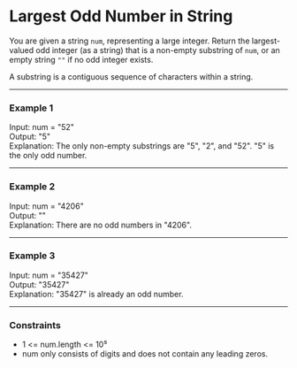 # Largest Odd Number in String

You are given a string `num`, representing a large integer. Return the largest-valued odd integer (as a string) that is a non-empty substring of `num`, or an empty string `""` if no odd integer exists.

A substring is a contiguous sequence of characters within a string.

---

### Example 1

Input: num = "52"  
Output: "5"  
Explanation: The only non-empty substrings are "5", "2", and "52". "5" is the only odd number.

---

### Example 2

Input: num = "4206"  
Output: ""  
Explanation: There are no odd numbers in "4206".

---

### Example 3

Input: num = "35427"  
Output: "35427"  
Explanation: "35427" is already an odd number.

---

### Constraints

- 1 <= num.length <= 10⁵  
- num only consists of digits and does not contain any leading zeros.
